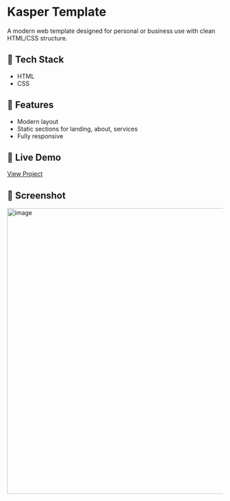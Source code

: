 
# Kasper Template

A modern web template designed for personal or business use with clean HTML/CSS structure.

## 🔧 Tech Stack
- HTML
- CSS

## 🌟 Features
- Modern layout
- Static sections for landing, about, services
- Fully responsive

## 🔗 Live Demo
[View Project](https://ahmedmido-24.github.io/temblate_two/)

## 📸 Screenshot



<img width="1349" height="668" alt="image" src="https://github.com/user-attachments/assets/37e29b1e-8a14-46ea-baa8-ac79e33361cd" />
